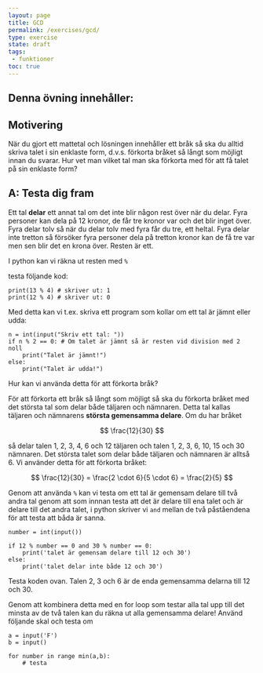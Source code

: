 ```yaml
---
layout: page
title: GCD
permalink: /exercises/gcd/
type: exercise
state: draft
tags: 
 - funktioner
toc: true
---
```


## Denna övning innehåller:

## Motivering

När du gjort ett mattetal och lösningen innehåller ett bråk så ska du alltid skriva talet i sin enklaste form,
d.v.s. förkorta bråket så långt som möjligt innan du svarar.
Hur vet man vilket tal man ska förkorta med för att få talet på sin enklaste form?

## A: Testa dig fram

Ett tal **delar** ett annat tal om det inte blir någon rest över när du delar.
Fyra personer kan dela på 12 kronor, de får tre kronor var och det blir inget över.
Fyra delar tolv så när du delar tolv med fyra får du tre, ett heltal.
Fyra delar inte tretton så försöker fyra personer dela på tretton kronor kan de få tre var men sen blir det en krona över.
Resten är ett.

I python kan vi räkna ut resten med `%`

testa följande kod:
``` python3
print(13 % 4) # skriver ut: 1
print(12 % 4) # skriver ut: 0
```

Med detta kan vi t.ex. skriva ett program som kollar om ett tal är jämnt eller udda:
``` python3
n = int(input("Skriv ett tal: "))
if n % 2 == 0: # Om talet är jämnt så är resten vid division med 2 noll
    print("Talet är jämnt!")
else:
    print("Talet är udda!")
```


Hur kan vi använda detta för att förkorta bråk?

För att förkorta ett bråk så långt som möjligt så ska du förkorta bråket med det största tal som delar både täljaren och nämnaren.
Detta tal kallas täljaren och nämnarens **största gemensamma delare**.
Om du har bråket

$$
\frac{12}{30}
$$

så delar talen 1, 2, 3, 4, 6 och 12 täljaren och talen 1, 2, 3, 6, 10, 15 och 30 nämnaren. Det största talet som delar både täljaren och nämnaren är alltså 6.
Vi använder detta för att förkorta bråket:

$$
\frac{12}{30} = \frac{2 \cdot 6}{5 \cdot 6} = \frac{2}{5} 
$$

Genom att använda `%` kan vi testa om ett tal är gemensam delare till två andra tal genom att som innnan testa att det är delare till ena talet och är delare till det andra talet,
i python skriver vi `and` mellan de två påståendena för att testa att båda är sanna.

``` python3
number = int(input())

if 12 % number == 0 and 30 % number == 0:
    print('talet är gemensam delare till 12 och 30')
else:
    print('talet delar inte både 12 och 30')
```

Testa koden ovan. Talen 2, 3 och 6 är de enda gemensamma delarna till 12 och 30.


Genom att kombinera detta med en for loop som testar alla tal upp till det minsta av de två talen kan du räkna ut alla gemensamma delare!
Använd följande skal och testa om 

``` python3
a = input('F')
b = input()

for number in range min(a,b):
    # testa
```
